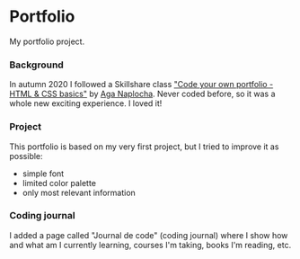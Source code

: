 # Portfolio
My portfolio project.

### Background
In autumn 2020 I followed a Skillshare class ["Code your own portfolio - HTML & CSS basics"](https://www.skillshare.com/classes/Code-your-own-portfolio-%E2%80%93-HTML-CSS-basics/1042721241) by [Aga Naplocha](https://theawwwesomes.org/). Never coded before, so it was a whole new exciting experience. I loved it!

### Project
This portfolio is based on my very first project, but I tried to improve it as possible: 
* simple font
* limited color palette
* only most relevant information


### Coding journal
I added a page called "Journal de code" (coding journal) where I show how and what am I currently learning, courses I'm taking, books I'm reading, etc.

